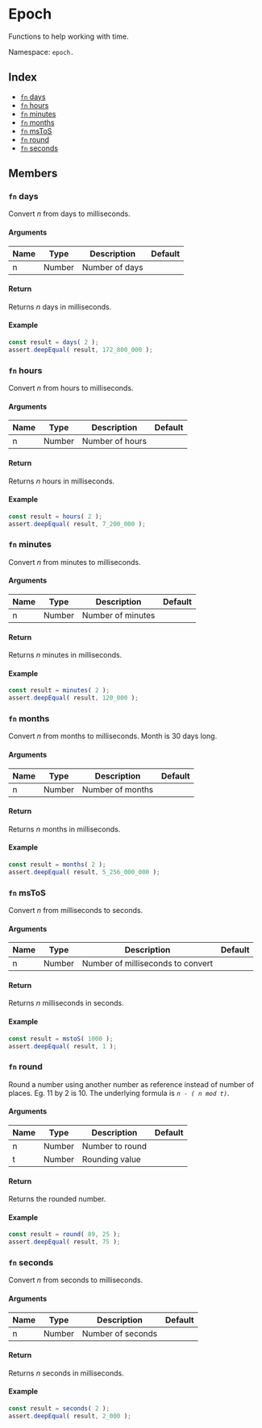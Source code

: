 # Epoch

Functions to help working with time.

Namespace: `epoch.`

## Index
- [`fn` days](#fn-days)
- [`fn` hours](#fn-hours)
- [`fn` minutes](#fn-minutes)
- [`fn` months](#fn-months)
- [`fn` msToS](#fn-msToS)
- [`fn` round](#fn-round)
- [`fn` seconds](#fn-seconds)

## Members

### `fn` days

Convert _n_ from days to milliseconds.

#### Arguments

|Name|Type|Description|Default|
|---|---|---|---|
|n|Number|Number of days||

#### Return

Returns _n_ days in milliseconds.

#### Example

```js
const result = days( 2 );
assert.deepEqual( result, 172_800_000 );
```

### `fn` hours

Convert _n_ from hours to milliseconds.

#### Arguments

|Name|Type|Description|Default|
|---|---|---|---|
|n|Number|Number of hours||

#### Return

Returns _n_ hours in milliseconds.

#### Example

```js
const result = hours( 2 );
assert.deepEqual( result, 7_200_000 );
```

### `fn` minutes

Convert _n_ from minutes to milliseconds.

#### Arguments

|Name|Type|Description|Default|
|---|---|---|---|
|n|Number|Number of minutes||

#### Return

Returns _n_ minutes in milliseconds.

#### Example

```js
const result = minutes( 2 );
assert.deepEqual( result, 120_000 );
```

### `fn` months

Convert _n_ from months to milliseconds. Month is 30 days long.

#### Arguments

|Name|Type|Description|Default|
|---|---|---|---|
|n|Number|Number of months||

#### Return

Returns _n_ months in milliseconds.

#### Example

```js
const result = months( 2 );
assert.deepEqual( result, 5_256_000_000 );
```

### `fn` msToS

Convert _n_ from milliseconds to seconds.

#### Arguments

|Name|Type|Description|Default|
|---|---|---|---|
|n|Number|Number of milliseconds to convert||

#### Return

Returns _n_ milliseconds in seconds.

#### Example

```js
const result = mstoS( 1000 );
assert.deepEqual( result, 1 );
```

### `fn` round

Round a number using another number as reference instead of number of places. Eg. 11 by 2 is 10.
The underlying formula is _`n - ( n mod t)`_.

#### Arguments

|Name|Type|Description|Default|
|---|---|---|---|
|n|Number|Number to round||
|t|Number|Rounding value||

#### Return

Returns the rounded number.

#### Example

```js
const result = round( 89, 25 );
assert.deepEqual( result, 75 );
```

### `fn` seconds

Convert _n_ from seconds to milliseconds.

#### Arguments

|Name|Type|Description|Default|
|---|---|---|---|
|n|Number|Number of seconds||

#### Return

Returns _n_ seconds in milliseconds.

#### Example

```js
const result = seconds( 2 );
assert.deepEqual( result, 2_000 );
